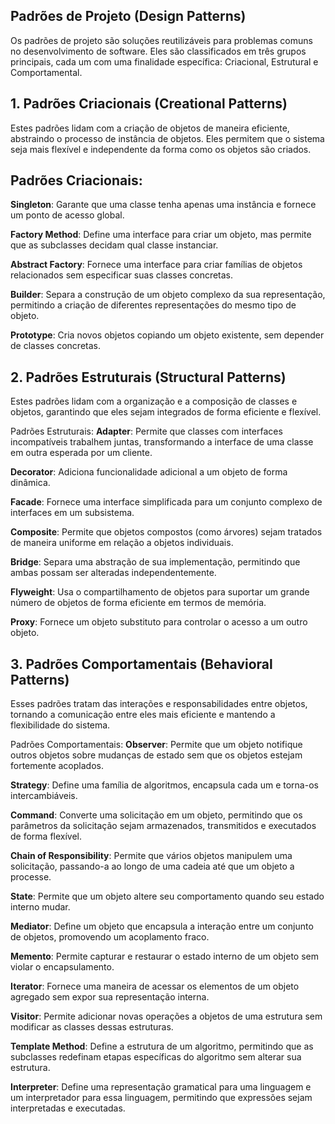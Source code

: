 ## Padrões de Projeto (Design Patterns)
Os padrões de projeto são soluções reutilizáveis para problemas comuns no desenvolvimento de software. Eles são classificados em três grupos principais, cada um com uma finalidade específica: Criacional, Estrutural e Comportamental.

## 1. Padrões Criacionais (Creational Patterns)
Estes padrões lidam com a criação de objetos de maneira eficiente, abstraindo o processo de instância de objetos. Eles permitem que o sistema seja mais flexível e independente da forma como os objetos são criados.

## Padrões Criacionais:
__Singleton__: Garante que uma classe tenha apenas uma instância e fornece um ponto de acesso global.

__Factory Method__: Define uma interface para criar um objeto, mas permite que as subclasses decidam qual classe instanciar.

__Abstract Factory__: Fornece uma interface para criar famílias de objetos relacionados sem especificar suas classes concretas.

__Builder__: Separa a construção de um objeto complexo da sua representação, permitindo a criação de diferentes representações do mesmo tipo de objeto.

__Prototype__: Cria novos objetos copiando um objeto existente, sem depender de classes concretas.

## 2. Padrões Estruturais (Structural Patterns)
Estes padrões lidam com a organização e a composição de classes e objetos, garantindo que eles sejam integrados de forma eficiente e flexível.

Padrões Estruturais:
__Adapter__: Permite que classes com interfaces incompatíveis trabalhem juntas, transformando a interface de uma classe em outra esperada por um cliente.

__Decorator__: Adiciona funcionalidade adicional a um objeto de forma dinâmica.

__Facade__: Fornece uma interface simplificada para um conjunto complexo de interfaces em um subsistema.

__Composite__: Permite que objetos compostos (como árvores) sejam tratados de maneira uniforme em relação a objetos individuais.

__Bridge__: Separa uma abstração de sua implementação, permitindo que ambas possam ser alteradas independentemente.

__Flyweight__: Usa o compartilhamento de objetos para suportar um grande número de objetos de forma eficiente em termos de memória.

__Proxy__: Fornece um objeto substituto para controlar o acesso a um outro objeto.

## 3. Padrões Comportamentais (Behavioral Patterns)
Esses padrões tratam das interações e responsabilidades entre objetos, tornando a comunicação entre eles mais eficiente e mantendo a flexibilidade do sistema.

Padrões Comportamentais:
__Observer__: Permite que um objeto notifique outros objetos sobre mudanças de estado sem que os objetos estejam fortemente acoplados.

__Strategy__: Define uma família de algoritmos, encapsula cada um e torna-os intercambiáveis.

__Command__: Converte uma solicitação em um objeto, permitindo que os parâmetros da solicitação sejam armazenados, transmitidos e executados de forma flexível.

__Chain of Responsibility__: Permite que vários objetos manipulem uma solicitação, passando-a ao longo de uma cadeia até que um objeto a processe.

__State__: Permite que um objeto altere seu comportamento quando seu estado interno mudar.

__Mediator__: Define um objeto que encapsula a interação entre um conjunto de objetos, promovendo um acoplamento fraco.

__Memento__: Permite capturar e restaurar o estado interno de um objeto sem violar o encapsulamento.

__Iterator__: Fornece uma maneira de acessar os elementos de um objeto agregado sem expor sua representação interna.

__Visitor__: Permite adicionar novas operações a objetos de uma estrutura sem modificar as classes dessas estruturas.

__Template Method__: Define a estrutura de um algoritmo, permitindo que as subclasses redefinam etapas específicas do algoritmo sem alterar sua estrutura.

__Interpreter__: Define uma representação gramatical para uma linguagem e um interpretador para essa linguagem, permitindo que expressões sejam interpretadas e executadas.
